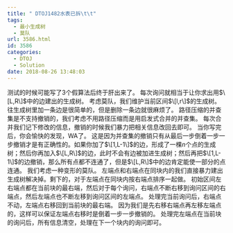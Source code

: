 ```yaml
---
title: " DTOJ1482水表已拆\t\t"
tags:
  - 最小生成树
  - 莫队
url: 3586.html
id: 3586
categories:
  - DTOJ
  - Solution
date: 2018-08-26 13:48:03
---
```


测试的时候可能写了$3$个假算法后终于肝出来了。 每次询问就相当于让你求出用$\[L,R\]$中的边建出的生成树。 考虑莫队，我们维护当前区间$\[l,r\]$的生成树。 往生成树里加一条边是很简单的，但是删除一条边就很麻烦了。 路径压缩的并查集是不支持撤销的，我们考虑不用路径压缩而是用启发式合并的并查集。 每次合并我们记下修改的信息，撤销的时候我们暴力把相关信息改回去即可。 当你写完后，你会愉快的发现，WA了。 这是因为并查集的撤销只有从最后一步倒着一步一步撤销才是有正确性的。如果你加了$\[1,L-1\]$的边，形成了一棵$n$个点的生成树；然后你再加入$\[L,R\]$的边，此时不会有边被加进生成树；然后再把$\[1,L-1\]$的边撤销，那么所有点都不连通了，但是$\[L,R\]$中的边肯定能使一部分的点连通。 我们考虑一种变形的莫队。 左端点和右端点在同块内的我们直接暴力建出生成树解决掉。剩下的，对于左端点在同块内按右端点排序一起做。 初始区间左右端点都在当前块的最右端，然后对于每个询问，右端点不断右移到询问区间的右端点，然后左端点也不断左移到询问区间的左端点。 处理完当前询问后，右端点不动，左端点右移回到当前块的最右端。 因为我们是先右移右端点再左移左端点的，这样可以保证左端点右移时是倒着一步一步撤销的。 处理完左端点在当前块的询问后，所有信息清空，处理在下一个块内的询问即可。